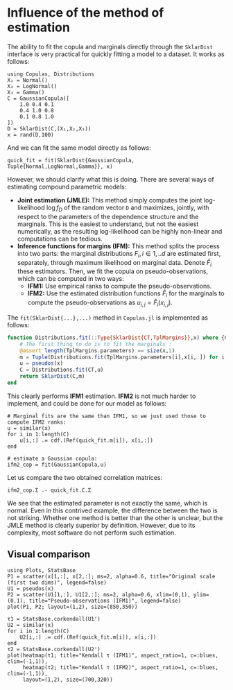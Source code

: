 # Influence of the method of estimation

The ability to fit the copula and marginals directly through the `SklarDist` interface is very practical for quickly fitting a model to a dataset. It works as follows: 
```@example ifm
using Copulas, Distributions
X₁ = Normal()
X₂ = LogNormal()
X₃ = Gamma()
C = GaussianCopula([
    1.0 0.4 0.1
    0.4 1.0 0.8
    0.1 0.8 1.0
])
D = SklarDist(C,(X₁,X₂,X₃))
x = rand(D,100)
```

And we can fit the same model directly as follows: 
```@example ifm
quick_fit = fit(SklarDist{GaussianCopula, Tuple{Normal,LogNormal,Gamma}}, x)
```

However, we should clarify what this is doing. There are several ways of estimating compound parametric models: 

- **Joint estimation (JMLE):** This method simply computes the joint log-likelihood $\log f_D$ of the random vector `D` and maximizes, jointly, with respect to the parameters of the dependence structure and the marginals. This is the easiest to understand, but not the easiest numerically, as the resulting log-likelihood can be highly non-linear and computations can be tedious.
- **Inference functions for margins (IFM):** This method splits the process into two parts: the marginal distributions $F_{i}, i \in 1,..d$ are estimated first, separately, through maximum likelihood on marginal data. Denote $\hat{F}_{i}$ these estimators. Then, we fit the copula on pseudo-observations, which can be computed in two ways: 
    - **IFM1:** Use empirical ranks to compute the pseudo-observations.
    - **IFM2:** Use the estimated distribution functions $\hat{F}_{i}$ for the marginals to compute the pseudo-observations as $u_{i,j} = \hat{F}_{i}(x_{i,j})$.

The `fit(SklarDist{...},...)` method in `Copulas.jl` is implemented as follows: 

```julia
function Distributions.fit(::Type{SklarDist{CT,TplMargins}},x) where {CT,TplMargins}
    # The first thing to do is to fit the marginals : 
    @assert length(TplMargins.parameters) == size(x,1)
    m = Tuple(Distributions.fit(TplMargins.parameters[i],x[i,:]) for i in 1:size(x,1))
    u = pseudos(x)
    C = Distributions.fit(CT,u)
    return SklarDist(C,m)
end
```

This clearly performs **IFM1** estimation. **IFM2** is not much harder to implement, and could be done for our model as follows:
```@example ifm
# Marginal fits are the same than IFM1, so we just used those to compute IFM2 ranks:
u = similar(x)
for i in 1:length(C)
    u[i,:] .= cdf.(Ref(quick_fit.m[i]), x[i,:])
end

# estimate a Gaussian copula: 
ifm2_cop = fit(GaussianCopula,u)
```

Let us compare the two obtained correlation matrices: 
```@example ifm
ifm2_cop.Σ .- quick_fit.C.Σ
```

We see that the estimated parameter is not exactly the same, which is normal. Even in this contrived example, the difference between the two is not striking. Whether one method is better than the other is unclear, but the JMLE method is clearly superior by definition. However, due to its complexity, most software do not perform such estimation.

## Visual comparison

```@example ifm
using Plots, StatsBase
P1 = scatter(x[1,:], x[2,:]; ms=2, alpha=0.6, title="Original scale (first two dims)", legend=false)
U1 = pseudos(x)
P2 = scatter(U1[1,:], U1[2,:]; ms=2, alpha=0.6, xlim=(0,1), ylim=(0,1), title="Pseudo-observations (IFM1)", legend=false)
plot(P1, P2; layout=(1,2), size=(850,350))
```

```@example ifm
τ1 = StatsBase.corkendall(U1')
U2 = similar(x)
for i in 1:length(C)
    U2[i,:] .= cdf.(Ref(quick_fit.m[i]), x[i,:])
end
τ2 = StatsBase.corkendall(U2')
plot(heatmap(τ1; title="Kendall τ (IFM1)", aspect_ratio=1, c=:blues, clim=(-1,1)),
     heatmap(τ2; title="Kendall τ (IFM2)", aspect_ratio=1, c=:blues, clim=(-1,1)),
     layout=(1,2), size=(700,320))
```